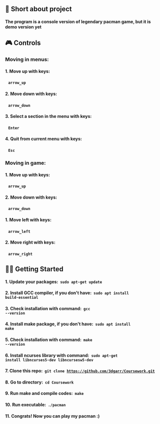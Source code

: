 ## 📜 Short about project
#### The program is a console version of legendary pacman game, but it is demo version yet

## 🎮 Controls
### Moving in menus:
#### 1. Move up with keys: 
#### &nbsp;&nbsp; <code><strong>arrow_up</strong></code>
#### 2. Move down with keys: 
#### &nbsp;&nbsp; <code><strong>arrow_down</strong></code>
#### 3. Select a section in the menu with keys: 
#### &nbsp;&nbsp; <code><strong>Enter</strong></code>
#### 4. Quit from current menu with keys: 
#### &nbsp;&nbsp; <code><strong>Esc</strong></code>

### Moving in game:
#### 1. Move up with keys: 
#### &nbsp;&nbsp; <code><strong>arrow_up</strong></code>
#### 2. Move down with keys: 
#### &nbsp;&nbsp; <code><strong>arrow_down</strong></code>
#### 1. Move left with keys: 
#### &nbsp;&nbsp; <code><strong>arrow_left</strong></code>
#### 2. Move right with keys: 
#### &nbsp;&nbsp; <code><strong>arrow_right</strong></code>


## 👨‍💻 Getting Started
#### 1. Update your packages: &nbsp;**<code>sudo apt-get update</code>**
#### 2. Install GCC compiler, if you don't have: &nbsp;**<code>sudo apt install build-essential</code>**
#### 3. Check installation with command: &nbsp;**<code>gcc --version</code>**
#### 4. Install make package, if you don't have: &nbsp;**<code>sudo apt install make</code>**
#### 5. Check installation with command: &nbsp;**<code>make --version</code>**
#### 6. Install ncurses library with command:  &nbsp;**<code>sudo apt-get install libncurses5-dev libncursesw5-dev</code>**
#### 7. Clone this repo: &nbsp;**<code>git clone https://github.com/3dgarr/Coursework.git</code>**
#### 8. Go to directory: &nbsp;**<code>cd Coursework</code>**
#### 9. Run make and compile codes: &nbsp;**<code>make</code>**
#### 10. Run executable: &nbsp;**<code>./pacman</code>**
#### 11. Congrats! Now you can play my pacman :)